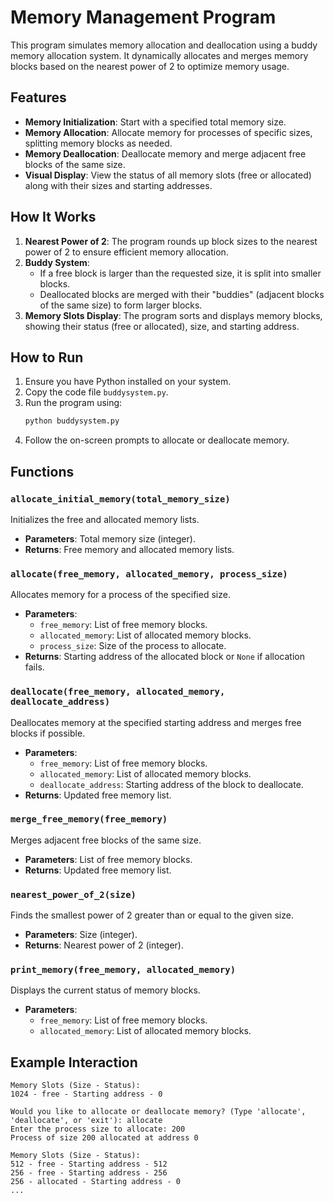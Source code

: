 # Memory Management Program

This program simulates memory allocation and deallocation using a buddy memory allocation system. It dynamically allocates and merges memory blocks based on the nearest power of 2 to optimize memory usage.

## Features
- **Memory Initialization**: Start with a specified total memory size.
- **Memory Allocation**: Allocate memory for processes of specific sizes, splitting memory blocks as needed.
- **Memory Deallocation**: Deallocate memory and merge adjacent free blocks of the same size.
- **Visual Display**: View the status of all memory slots (free or allocated) along with their sizes and starting addresses.

## How It Works
1. **Nearest Power of 2**: The program rounds up block sizes to the nearest power of 2 to ensure efficient memory allocation.
2. **Buddy System**:
   - If a free block is larger than the requested size, it is split into smaller blocks.
   - Deallocated blocks are merged with their "buddies" (adjacent blocks of the same size) to form larger blocks.
3. **Memory Slots Display**: The program sorts and displays memory blocks, showing their status (free or allocated), size, and starting address.

## How to Run
1. Ensure you have Python installed on your system.
2. Copy the code file `buddysystem.py`.
3. Run the program using:
   ```bash
   python buddysystem.py
   ```
4. Follow the on-screen prompts to allocate or deallocate memory.

## Functions
### `allocate_initial_memory(total_memory_size)`
Initializes the free and allocated memory lists.
- **Parameters**: Total memory size (integer).
- **Returns**: Free memory and allocated memory lists.

### `allocate(free_memory, allocated_memory, process_size)`
Allocates memory for a process of the specified size.
- **Parameters**:
  - `free_memory`: List of free memory blocks.
  - `allocated_memory`: List of allocated memory blocks.
  - `process_size`: Size of the process to allocate.
- **Returns**: Starting address of the allocated block or `None` if allocation fails.

### `deallocate(free_memory, allocated_memory, deallocate_address)`
Deallocates memory at the specified starting address and merges free blocks if possible.
- **Parameters**:
  - `free_memory`: List of free memory blocks.
  - `allocated_memory`: List of allocated memory blocks.
  - `deallocate_address`: Starting address of the block to deallocate.
- **Returns**: Updated free memory list.

### `merge_free_memory(free_memory)`
Merges adjacent free blocks of the same size.
- **Parameters**: List of free memory blocks.
- **Returns**: Updated free memory list.

### `nearest_power_of_2(size)`
Finds the smallest power of 2 greater than or equal to the given size.
- **Parameters**: Size (integer).
- **Returns**: Nearest power of 2 (integer).

### `print_memory(free_memory, allocated_memory)`
Displays the current status of memory blocks.
- **Parameters**:
  - `free_memory`: List of free memory blocks.
  - `allocated_memory`: List of allocated memory blocks.

## Example Interaction
```plaintext
Memory Slots (Size - Status):
1024 - free - Starting address - 0

Would you like to allocate or deallocate memory? (Type 'allocate', 'deallocate', or 'exit'): allocate
Enter the process size to allocate: 200
Process of size 200 allocated at address 0

Memory Slots (Size - Status):
512 - free - Starting address - 512
256 - free - Starting address - 256
256 - allocated - Starting address - 0
...
```
